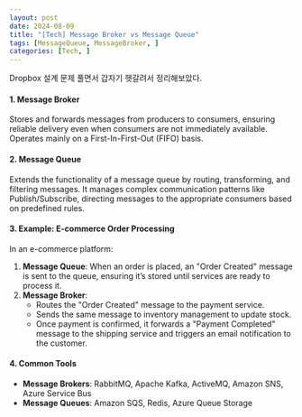 ```yaml
---
layout: post
date: 2024-08-09
title: "[Tech] Message Broker vs Message Queue"
tags: [MessageQueue, MessageBroker, ]
categories: [Tech, ]
---
```



Dropbox 설계 문제 풀면서 갑자기 헷갈려서 정리해보았다. 


#### **1. Message Broker**


Stores and forwards messages from producers to consumers, ensuring reliable delivery even when consumers are not immediately available. Operates mainly on a First-In-First-Out (FIFO) basis.


#### **2. Message Queue**


Extends the functionality of a message queue by routing, transforming, and filtering messages. It manages complex communication patterns like Publish/Subscribe, directing messages to the appropriate consumers based on predefined rules.


#### **3. Example: E-commerce Order Processing**


In an e-commerce platform:

1. **Message Queue**: When an order is placed, an "Order Created" message is sent to the queue, ensuring it’s stored until services are ready to process it.
2. **Message Broker**:
	- Routes the "Order Created" message to the payment service.
	- Sends the same message to inventory management to update stock.
	- Once payment is confirmed, it forwards a "Payment Completed" message to the shipping service and triggers an email notification to the customer.

#### **4. Common Tools**

- **Message Brokers**: RabbitMQ, Apache Kafka, ActiveMQ, Amazon SNS, Azure Service Bus
- **Message Queues**: Amazon SQS, Redis, Azure Queue Storage
